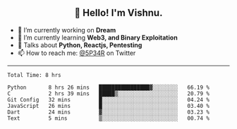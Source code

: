 <h2 align="center">👋 Hello! I'm Vishnu.</h2>


- 🔭 I’m currently working on **Dream**
- 🌱 I’m currently learning **Web3, and Binary Exploitation**
- 💬 Talks about **Python, Reactjs, Pentesting**
- 📫 How to reach me: [@5P34R](https://twitter.com/Vishnu27302693) on Twitter

---
<!--START_SECTION:waka-->

```text
Total Time: 8 hrs

Python       8 hrs 26 mins   ████████████████▓░░░░░░░░   66.19 %
C            2 hrs 39 mins   █████▒░░░░░░░░░░░░░░░░░░░   20.79 %
Git Config   32 mins         █░░░░░░░░░░░░░░░░░░░░░░░░   04.24 %
JavaScript   26 mins         █░░░░░░░░░░░░░░░░░░░░░░░░   03.40 %
Dart         24 mins         ▓░░░░░░░░░░░░░░░░░░░░░░░░   03.23 %
Text         5 mins          ▒░░░░░░░░░░░░░░░░░░░░░░░░   00.74 %
```

<!--END_SECTION:waka-->
